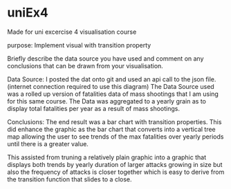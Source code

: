 # uniEx4
Made for uni excercise 4 visualisation course

purpose: Implement visual with transition property

Briefly describe the data source you have used and comment on any conclusions that can be
drawn from your visualisation. 

Data Source: 
I posted the dat onto git and used an api call to the json file. (internet connection required to use this diagram)
The Data Source used was a rolled up version of fatalities data of mass shootings that I am using for this same course. 
The Data was aggregated to a yearly grain as to display total fatalities per year as a result of mass shootings. 

Conclusions:
The end result was a bar chart with transition properties. 
This did enhance the graphic as the bar chart that converts into a vertical tree map allowing the user to see trends of the max fatalities over yearly periods until there is a greater value. 

This assisted from truning a relatively plain graphic into a graphic that displays both trends by yearly duration of larger attacks growing in size but also the frequency of attacks is closer together which is easy to derive from the transition function that slides to a close. 


